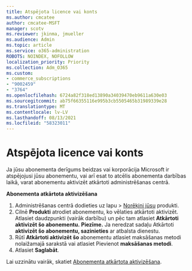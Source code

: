 ```yaml
---
title: Atspējota licence vai konts
ms.author: cmcatee
author: cmcatee-MSFT
manager: scotv
ms.reviewer: jkinma, jmueller
ms.audience: Admin
ms.topic: article
ms.service: o365-administration
ROBOTS: NOINDEX, NOFOLLOW
localization_priority: Priority
ms.collection: Adm_O365
ms.custom:
- commerce_subscriptions
- "9002459"
- "3764"
ms.openlocfilehash: 6724a82f318ed13890a34039470eb9611a630e03
ms.sourcegitcommit: ab75f66355116e995b3cb5505465b31989339e28
ms.translationtype: MT
ms.contentlocale: lv-LV
ms.lasthandoff: 08/13/2021
ms.locfileid: "58323011"
---
```

# <a name="license-or-account-disabled"></a>Atspējota licence vai konts

Ja jūsu abonementa derīgums beidzas vai korporācija Microsoft ir atspējojusi jūsu abonementu, vai arī esat to atcēlis abonementa darbības laikā, varat abonementu aktivizēt atkārtoti administrēšanas centrā.

**Abonementa atkārtota aktivizēšana**

1. Administrēšanas centrā dodieties uz lapu  >  [Norēķini jūsu](https://go.microsoft.com/fwlink/p/?linkid=842054) produkti.
2. Cilnē **Produkti** atrodiet abonementu, ko vēlaties atkārtoti aktivizēt. Atlasiet daudzpunkti (vairāk darbību) un pēc tam atlasiet **Atkārtoti aktivizēt šo abonementu.**
    **Piezīme.** Ja neredzat sadaļu Atkārtoti **aktivizēt šo abonementu, sazinieties** ar atbalsta dienestu.
3. Rūtī **Atkārtoti aktivizēt šo** abonementu atlasiet maksāšanas metodi nolaižamajā sarakstā vai atlasiet Pievienot **maksāšanas metodi**.
4. Atlasiet **Saglabāt**.

Lai uzzinātu vairāk, skatiet [Abonementa atkārtota aktivizēšana](https://docs.microsoft.com/microsoft-365/commerce/subscriptions/reactivate-your-subscription).